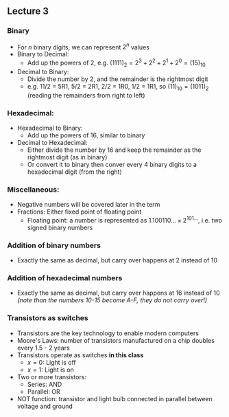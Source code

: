 ## Lecture 3

### Binary
- For $n$ binary digits, we can represent $2^n$ values
- Binary to Decimal:
	- Add up the powers of 2, e.g. $(1111)_2 = 2^3 + 2^2 + 2^1 + 2^0 = (15)_{10}$
- Decimal to Binary:
	- Divide the number by 2, and the remainder is the rightmost digit
	- e.g. 11/2 = 5R1, 5/2 = 2R1, 2/2 = 1R0, 1/2 = 1R1, so $(11)_{10} = (1011)_2$ (reading the remainders from right to left)

### Hexadecimal:
- Hexadecimal to Binary:
	- Add up the powers of 16, similar to binary
- Decimal to Hexadecimal:
	- Either divide the number by 16 and keep the remainder as the rightmost digit (as in binary)
	- Or convert it to binary then conver every 4 binary digits to a hexadecimal digit (from the right)

### Miscellaneous:
- Negative numbers will be covered later in the term
- Fractions: Either fixed point of floating point
	- Floating point: a number is represented as $1.100110... \times 2^{101...}$, i.e. two signed binary numbers

### Addition of binary numbers
- Exactly the same as decimal, but carry over happens at 2 instead of 10

### Addition of hexadecimal numbers
- Exactly the same as decimal, but carry over happens at 16 instead of 10 *(note than the numbers 10-15 become A-F, they do not carry over!)*

### Transistors as switches
- Transistors are the key technology to enable modern computers
- Moore's Laws: number of transistors manufactured on a chip doubles every 1.5 - 2 years
- Transistors operate as switches **in this class**
	- $x = 0$: Light is off
	- $x = 1$: Light is on
- Two or more transistors:
	- Series: AND
	- Parallel: OR
- NOT function: transistor and light bulb connected in parallel between voltage and ground
